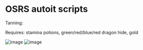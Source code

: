 # OSRS autoit scripts

Tanning:

Requires:
stamina potions, green/red/blue/red dragon hide, gold

![image](https://user-images.githubusercontent.com/8136106/199862536-0700935d-e85f-4c3c-bb54-89efba58d1aa.png)
![image](https://user-images.githubusercontent.com/8136106/199862490-0a514b4e-9e65-4998-9bac-09703f0df7fc.png)
